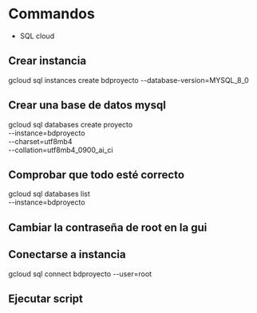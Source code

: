 # Commandos
- SQL cloud
## Crear instancia
 gcloud sql instances create bdproyecto --database-version=MYSQL_8_0
## Crear una base de datos mysql
gcloud sql databases create proyecto \
--instance=bdproyecto \
--charset=utf8mb4 \
--collation=utf8mb4_0900_ai_ci

## Comprobar que todo esté correcto
gcloud sql databases list \
--instance=bdproyecto

## Cambiar la contraseña de root en la gui
## Conectarse a instancia
gcloud sql connect bdproyecto --user=root

## Ejecutar script





